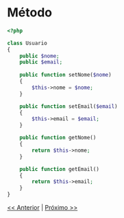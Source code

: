 # Método

```php
<?php

class Usuario
{
    public $nome;
    public $email;
    
    public function setNome($nome)
    {
        $this->nome = $nome;
    }

    public function setEmail($email)
    {
        $this->email = $email;
    }

    public function getNome()
    {
        return $this->nome;
    }

    public function getEmail()
    {
        return $this->email;
    }
}
```

[<< Anterior](https://github.com/agenciasys/as-capacita/blob/master/PHP-OO/Objeto.md#objeto)
|
[Próximo >>](#)
